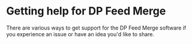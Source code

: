 # Getting help for DP Feed Merge

There are various ways to get support for the DP Feed Merge software if you experience an issue or have an idea you'd like to share.
